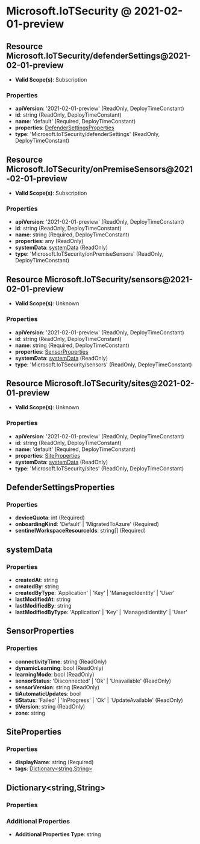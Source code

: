 # Microsoft.IoTSecurity @ 2021-02-01-preview

## Resource Microsoft.IoTSecurity/defenderSettings@2021-02-01-preview
* **Valid Scope(s)**: Subscription
### Properties
* **apiVersion**: '2021-02-01-preview' (ReadOnly, DeployTimeConstant)
* **id**: string (ReadOnly, DeployTimeConstant)
* **name**: 'default' (Required, DeployTimeConstant)
* **properties**: [DefenderSettingsProperties](#defendersettingsproperties)
* **type**: 'Microsoft.IoTSecurity/defenderSettings' (ReadOnly, DeployTimeConstant)

## Resource Microsoft.IoTSecurity/onPremiseSensors@2021-02-01-preview
* **Valid Scope(s)**: Subscription
### Properties
* **apiVersion**: '2021-02-01-preview' (ReadOnly, DeployTimeConstant)
* **id**: string (ReadOnly, DeployTimeConstant)
* **name**: string (Required, DeployTimeConstant)
* **properties**: any (ReadOnly)
* **systemData**: [systemData](#systemdata) (ReadOnly)
* **type**: 'Microsoft.IoTSecurity/onPremiseSensors' (ReadOnly, DeployTimeConstant)

## Resource Microsoft.IoTSecurity/sensors@2021-02-01-preview
* **Valid Scope(s)**: Unknown
### Properties
* **apiVersion**: '2021-02-01-preview' (ReadOnly, DeployTimeConstant)
* **id**: string (ReadOnly, DeployTimeConstant)
* **name**: string (Required, DeployTimeConstant)
* **properties**: [SensorProperties](#sensorproperties)
* **systemData**: [systemData](#systemdata) (ReadOnly)
* **type**: 'Microsoft.IoTSecurity/sensors' (ReadOnly, DeployTimeConstant)

## Resource Microsoft.IoTSecurity/sites@2021-02-01-preview
* **Valid Scope(s)**: Unknown
### Properties
* **apiVersion**: '2021-02-01-preview' (ReadOnly, DeployTimeConstant)
* **id**: string (ReadOnly, DeployTimeConstant)
* **name**: 'default' (Required, DeployTimeConstant)
* **properties**: [SiteProperties](#siteproperties)
* **systemData**: [systemData](#systemdata) (ReadOnly)
* **type**: 'Microsoft.IoTSecurity/sites' (ReadOnly, DeployTimeConstant)

## DefenderSettingsProperties
### Properties
* **deviceQuota**: int (Required)
* **onboardingKind**: 'Default' | 'MigratedToAzure' (Required)
* **sentinelWorkspaceResourceIds**: string[] (Required)

## systemData
### Properties
* **createdAt**: string
* **createdBy**: string
* **createdByType**: 'Application' | 'Key' | 'ManagedIdentity' | 'User'
* **lastModifiedAt**: string
* **lastModifiedBy**: string
* **lastModifiedByType**: 'Application' | 'Key' | 'ManagedIdentity' | 'User'

## SensorProperties
### Properties
* **connectivityTime**: string (ReadOnly)
* **dynamicLearning**: bool (ReadOnly)
* **learningMode**: bool (ReadOnly)
* **sensorStatus**: 'Disconnected' | 'Ok' | 'Unavailable' (ReadOnly)
* **sensorVersion**: string (ReadOnly)
* **tiAutomaticUpdates**: bool
* **tiStatus**: 'Failed' | 'InProgress' | 'Ok' | 'UpdateAvailable' (ReadOnly)
* **tiVersion**: string (ReadOnly)
* **zone**: string

## SiteProperties
### Properties
* **displayName**: string (Required)
* **tags**: [Dictionary<string,String>](#dictionarystringstring)

## Dictionary<string,String>
### Properties
### Additional Properties
* **Additional Properties Type**: string

